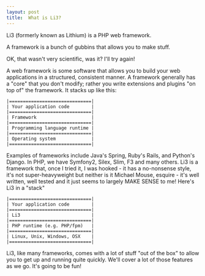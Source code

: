 ```yaml
---
layout: post
title:  What is Li3?
---
```


Li3 (formerly known as Lithium) is a PHP web framework.

A framework is a bunch of gubbins that allows you to make stuff.

OK, that wasn't very scientific, was it? I'll try again!

A web framework is some software that allows you to build your web applications in a structured, consistent manner. A framework generally has a "core" that you don't modify; rather you write extensions and plugins "on top of" the framework. It stacks up like this:


    |==============================|
    | Your application code        |
	|==============================|
    | Framework                    |
	|==============================|
    | Programming language runtime |
	|==============================|
    | Operating system             |
	|==============================|

Examples of frameworks include Java's Spring, Ruby's Rails, and Python's Django. In PHP, we have Symfony2, Silex, Slim, F3 and many others. Li3 is a framework that, once I tried it, I was hooked - it has a no-nonsense style, it's not super-heavyweight but neither is it Michael Mouse, esquire - it's well written, well tested and it just seems to largely MAKE SENSE to me! Here's Li3 in a "stack"

    |==============================|
    | Your application code        |
	|==============================|
    | Li3                          |
	|==============================|
    | PHP runtime (e.g. PHP/fpm)   |
	|==============================|
    | Linux, Unix, Windows, OSX    |
	|==============================|

Li3, like many frameworks, comes with a lot of stuff "out of the box" to allow you to get up and running quite quickly. We'll cover a lot of those features as we go. It's going to be fun!